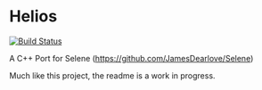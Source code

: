 # Helios
[![Build Status](https://dev.azure.com/LachlanCox/Helios/_apis/build/status/lcox74.Helios?branchName=master)](https://dev.azure.com/LachlanCox/Helios/_build/latest?definitionId=1&branchName=master)

A C++ Port for Selene (https://github.com/JamesDearlove/Selene)

Much like this project, the readme is a work in progress.
